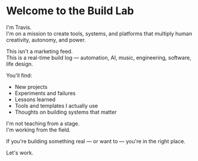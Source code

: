 # Welcome to the Build Lab

I'm Travis.  
I'm on a mission to create tools, systems, and platforms that multiply human creativity, autonomy, and power.

This isn't a marketing feed.  
This is a real-time build log — automation, AI, music, engineering, software, life design.

You'll find:
- New projects
- Experiments and failures
- Lessons learned
- Tools and templates I actually use
- Thoughts on building systems that matter

I'm not teaching from a stage.  
I'm working from the field.

If you're building something real — or want to — you're in the right place.

Let's work.
